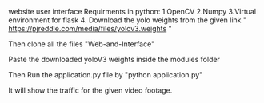 website user interface
Requirments in python:
1.OpenCV
2.Numpy
3.Virtual environment for flask
4. Download the yolo weights from the given link " https://pjreddie.com/media/files/yolov3.weights "


Then clone all the files  "Web-and-Interface" 

Paste the downloaded yoloV3 weights inside the modules folder

Then Run the application.py file
by
"python application.py"

It will show the traffic for the given video footage.
